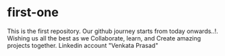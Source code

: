 # first-one
This is the first repository. 
Our github journey starts from today onwards..!. Wishing us all the best as we Collaborate, learn, and Create amazing projects together.
Linkedin account "Venkata Prasad" 
